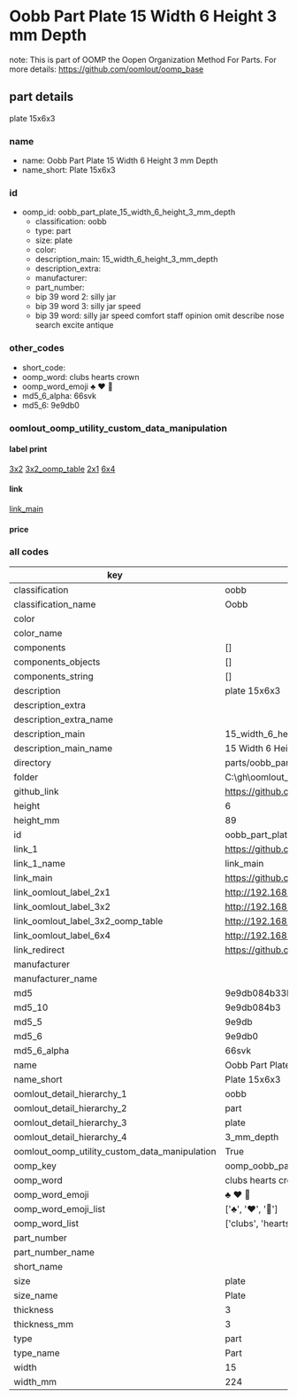 # Oobb Part Plate 15 Width 6 Height 3 mm Depth  

note: This is part of OOMP the Oopen Organization Method For Parts. For more details: https://github.com/oomlout/oomp_base

##  part details
  



plate 15x6x3



### name
* name: Oobb Part Plate 15 Width 6 Height 3 mm Depth
* name_short: Plate 15x6x3 
### id
* oomp_id: oobb_part_plate_15_width_6_height_3_mm_depth
  * classification: oobb
  * type: part
  * size: plate
  * color: 
  * description_main: 15_width_6_height_3_mm_depth
  * description_extra: 
  * manufacturer: 
  * part_number: 
  * bip 39 word 2: silly jar
  * bip 39 word 3: silly jar speed
  * bip 39 word: silly jar speed comfort staff opinion omit describe nose search excite antique

### other_codes
* short_code: 
* oomp_word: clubs hearts crown
* oomp_word_emoji :clubs: :hearts: :crown:
* md5_6_alpha: 66svk
* md5_6: 9e9db0






### oomlout_oomp_utility_custom_data_manipulation
#### label print
[3x2](http://192.168.1.245:1112/?label=oomp%2066svk)
[3x2_oomp_table](http://192.168.1.108:1112/?label=oomp%2066svk)
[2x1](http://192.168.1.242:1112/?label=oomp%2066svk)
[6x4](http://192.168.1.55:1112/?label=oomp%2066svk)    

#### link

[link_main](https://github.com/oomlout/oomlout_oobb_version_4_generated_parts/tree/main/navigation_oomp/oobb/part/plate/15_width_6_height_3_mm_depth/part)                              

#### price







### all codes 
| key | value |  
| --- | --- |  
| classification | oobb |  
| classification_name | Oobb |  
| color |  |  
| color_name |  |  
| components | [] |  
| components_objects | [] |  
| components_string | [] |  
| description | plate 15x6x3 |  
| description_extra |  |  
| description_extra_name |  |  
| description_main | 15_width_6_height_3_mm_depth |  
| description_main_name | 15 Width 6 Height 3 mm Depth |  
| directory | parts/oobb_part_plate_15_width_6_height_3_mm_depth |  
| folder | C:\gh\oomlout_oobb_version_4_generated_parts\parts\oobb_part_plate_15_width_6_height_3_mm_depth |  
| github_link | https://github.com/oomlout/oomlout_oomp_part_src/tree/main/parts/oobb_part_plate_15_width_6_height_3_mm_depth |  
| height | 6 |  
| height_mm | 89 |  
| id | oobb_part_plate_15_width_6_height_3_mm_depth |  
| link_1 | https://github.com/oomlout/oomlout_oobb_version_4_generated_parts/tree/main/navigation_oomp/oobb/part/plate/15_width_6_height_3_mm_depth/part |  
| link_1_name | link_main |  
| link_main | https://github.com/oomlout/oomlout_oobb_version_4_generated_parts/tree/main/navigation_oomp/oobb/part/plate/15_width_6_height_3_mm_depth/part |  
| link_oomlout_label_2x1 | http://192.168.1.242:1112/?label=oomp%2066svk |  
| link_oomlout_label_3x2 | http://192.168.1.245:1112/?label=oomp%2066svk |  
| link_oomlout_label_3x2_oomp_table | http://192.168.1.108:1112/?label=oomp%2066svk |  
| link_oomlout_label_6x4 | http://192.168.1.55:1112/?label=oomp%2066svk |  
| link_redirect | https://github.com/oomlout/oomlout_oobb_version_4_generated_parts/tree/main/parts/oobb_plate_15_06_03 |  
| manufacturer |  |  
| manufacturer_name |  |  
| md5 | 9e9db084b33b934e6dea02e3a21dd645 |  
| md5_10 | 9e9db084b3 |  
| md5_5 | 9e9db |  
| md5_6 | 9e9db0 |  
| md5_6_alpha | 66svk |  
| name | Oobb Part Plate 15 Width 6 Height 3 mm Depth |  
| name_short | Plate 15x6x3  |  
| oomlout_detail_hierarchy_1 | oobb |  
| oomlout_detail_hierarchy_2 | part |  
| oomlout_detail_hierarchy_3 | plate |  
| oomlout_detail_hierarchy_4 | 3_mm_depth |  
| oomlout_oomp_utility_custom_data_manipulation | True |  
| oomp_key | oomp_oobb_part_plate_15_width_6_height_3_mm_depth |  
| oomp_word | clubs hearts crown |  
| oomp_word_emoji | :clubs: :hearts: :crown: |  
| oomp_word_emoji_list | [':clubs:', ':hearts:', ':crown:'] |  
| oomp_word_list | ['clubs', 'hearts', 'crown'] |  
| part_number |  |  
| part_number_name |  |  
| short_name |  |  
| size | plate |  
| size_name | Plate |  
| thickness | 3 |  
| thickness_mm | 3 |  
| type | part |  
| type_name | Part |  
| width | 15 |  
| width_mm | 224 |  
